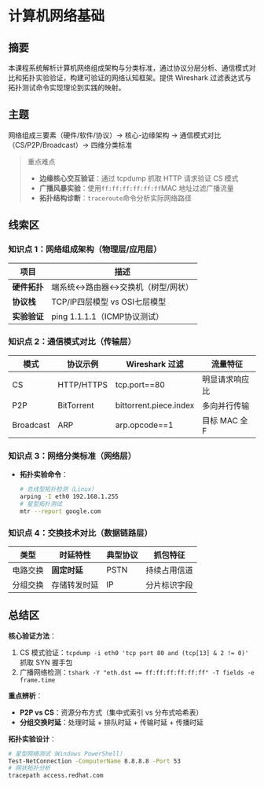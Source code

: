 # 计算机网络基础

## 摘要

本课程系统解析计算机网络组成架构与分类标准，通过协议分层分析、通信模式对比和拓扑实验验证，构建可验证的网络认知框架。提供 Wireshark 过滤表达式与拓扑测试命令实现理论到实践的映射。

## 主题

网络组成三要素（硬件/软件/协议）→ 核心-边缘架构 → 通信模式对比（CS/P2P/Broadcast）→ 四维分类标准

> 重点难点
>
> - **边缘核心交互验证**：通过 tcpdump 抓取 HTTP 请求验证 CS 模式
> - **广播风暴实验**：使用`ff:ff:ff:ff:ff:ff`MAC 地址过滤广播流量
> - **拓扑结构诊断**：`traceroute`命令分析实际网络路径

## 线索区

### 知识点 1：网络组成架构（物理层/应用层）

| **项目**       | **描述**                                                                 |
|----------------|--------------------------------------------------------------------------|
| **硬件拓扑**   | 端系统$\leftrightarrow$路由器$\leftrightarrow$交换机（树型/网状）         |
| **协议栈**     | TCP/IP四层模型 vs OSI七层模型                                             |
| **实验验证**   | ping 1.1.1.1（ICMP协议测试）                                              |

### 知识点 2：通信模式对比（传输层）

| 模式      | 协议示例   | Wireshark 过滤         | 流量特征       |
| --------- | ---------- | ---------------------- | -------------- |
| CS        | HTTP/HTTPS | tcp.port==80           | 明显请求响应比 |
| P2P       | BitTorrent | bittorrent.piece.index | 多向并行传输   |
| Broadcast | ARP        | arp.opcode==1          | 目标 MAC 全 F  |

### 知识点 3：网络分类标准（网络层）

- **拓扑实验命令**：

  ```bash
  # 总线型拓扑检测（Linux）
  arping -I eth0 192.168.1.255
  # 星型拓扑测试
  mtr --report google.com
  ```

### 知识点 4：交换技术对比（数据链路层）

| 类型       | 时延特性         | 典型协议 | 抓包特征       |
|------------|------------------|----------|----------------|
| 电路交换   | **固定时延**     | PSTN     | 持续占用信道   |
| 分组交换   | 存储转发时延     | IP       | 分片标识字段   |

## 总结区

**核心验证方法**：

1. CS 模式验证：`tcpdump -i eth0 'tcp port 80 and (tcp[13] & 2 != 0)'` 抓取 SYN 握手包
2. 广播网络检测：`tshark -Y "eth.dst == ff:ff:ff:ff:ff:ff" -T fields -e frame.time`

**重点辨析**：

- **P2P vs CS**：资源分布方式（集中式索引 vs 分布式哈希表）
- **分组交换时延**：处理时延 + 排队时延 + 传输时延 + 传播时延

**拓扑实验设计**：

```bash
# 星型网络测试（Windows PowerShell）
Test-NetConnection -ComputerName 8.8.8.8 -Port 53
# 网状拓扑分析
tracepath access.redhat.com
```
